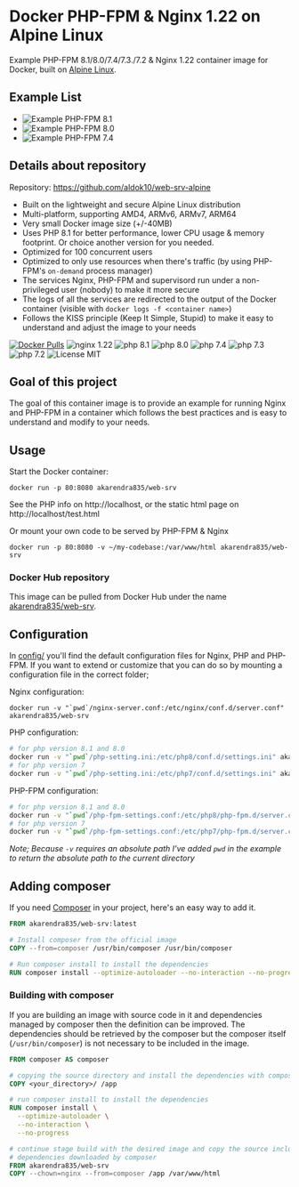 # Docker PHP-FPM & Nginx 1.22 on Alpine Linux
Example PHP-FPM 8.1/8.0/7.4/7.3./7.2 & Nginx 1.22 container image for Docker, built on [Alpine Linux](https://www.alpinelinux.org/).

## Example List
* ![Example PHP-FPM 8.1](https://github.com/aldok10/web-srv-alpine/tree/main/base-image/php-8.1)
* ![Example PHP-FPM 8.0](https://github.com/aldok10/web-srv-alpine/tree/main/base-image/php-8.0)
* ![Example PHP-FPM 7.4](https://github.com/aldok10/web-srv-alpine/tree/main/base-image/php-7.4)

## Details about repository
Repository: https://github.com/aldok10/web-srv-alpine

* Built on the lightweight and secure Alpine Linux distribution
* Multi-platform, supporting AMD4, ARMv6, ARMv7, ARM64
* Very small Docker image size (+/-40MB)
* Uses PHP 8.1 for better performance, lower CPU usage & memory footprint. Or choice another version for you needed.
* Optimized for 100 concurrent users
* Optimized to only use resources when there's traffic (by using PHP-FPM's `on-demand` process manager)
* The services Nginx, PHP-FPM and supervisord run under a non-privileged user (nobody) to make it more secure
* The logs of all the services are redirected to the output of the Docker container (visible with `docker logs -f <container name>`)
* Follows the KISS principle (Keep It Simple, Stupid) to make it easy to understand and adjust the image to your needs

[![Docker Pulls](https://img.shields.io/docker/pulls/akarendra835/web-srv.svg)](https://hub.docker.com/r/akarendra835/web-srv/)
![nginx 1.22](https://img.shields.io/badge/nginx-1.22-brightgreen.svg)
![php 8.1](https://img.shields.io/badge/php-8.1-brightgreen.svg)
![php 8.0](https://img.shields.io/badge/php-8.0-brightgreen.svg)
![php 7.4](https://img.shields.io/badge/php-7.4-brightgreen.svg)
![php 7.3](https://img.shields.io/badge/php-7.3-brightgreen.svg)
![php 7.2](https://img.shields.io/badge/php-7.2-brightgreen.svg)
![License MIT](https://img.shields.io/badge/license-MIT-blue.svg)

## Goal of this project
The goal of this container image is to provide an example for running Nginx and PHP-FPM in a container which follows
the best practices and is easy to understand and modify to your needs.

## Usage

Start the Docker container:

    docker run -p 80:8080 akarendra835/web-srv

See the PHP info on http://localhost, or the static html page on http://localhost/test.html

Or mount your own code to be served by PHP-FPM & Nginx

    docker run -p 80:8080 -v ~/my-codebase:/var/www/html akarendra835/web-srv

### Docker Hub repository
This image can be pulled from Docker Hub under the name [akarendra835/web-srv](https://hub.docker.com/r/akarendra835/web-srv).

## Configuration
In [config/](config/) you'll find the default configuration files for Nginx, PHP and PHP-FPM.
If you want to extend or customize that you can do so by mounting a configuration file in the correct folder;

Nginx configuration:

    docker run -v "`pwd`/nginx-server.conf:/etc/nginx/conf.d/server.conf" akarendra835/web-srv

PHP configuration:

```bash
# for php version 8.1 and 8.0
docker run -v "`pwd`/php-setting.ini:/etc/php8/conf.d/settings.ini" akarendra835/web-srv
# for php version 7
docker run -v "`pwd`/php-setting.ini:/etc/php7/conf.d/settings.ini" akarendra835/web-srv
```

PHP-FPM configuration:

```bash
# for php version 8.1 and 8.0
docker run -v "`pwd`/php-fpm-settings.conf:/etc/php8/php-fpm.d/server.conf" akarendra835/web-srv
# for php version 7
docker run -v "`pwd`/php-fpm-settings.conf:/etc/php7/php-fpm.d/server.conf" akarendra835/web-srv
```

_Note; Because `-v` requires an absolute path I've added `pwd` in the example to return the absolute path to the current directory_


## Adding composer

If you need [Composer](https://getcomposer.org/) in your project, here's an easy way to add it.

```Dockerfile
FROM akarendra835/web-srv:latest

# Install composer from the official image
COPY --from=composer /usr/bin/composer /usr/bin/composer

# Run composer install to install the dependencies
RUN composer install --optimize-autoloader --no-interaction --no-progress
```

### Building with composer

If you are building an image with source code in it and dependencies managed by composer then the definition can be improved.
The dependencies should be retrieved by the composer but the composer itself (`/usr/bin/composer`) is not necessary to be included in the image.

```Dockerfile
FROM composer AS composer

# copying the source directory and install the dependencies with composer
COPY <your_directory>/ /app

# run composer install to install the dependencies
RUN composer install \
  --optimize-autoloader \
  --no-interaction \
  --no-progress

# continue stage build with the desired image and copy the source including the
# dependencies downloaded by composer
FROM akarendra835/web-srv
COPY --chown=nginx --from=composer /app /var/www/html
```